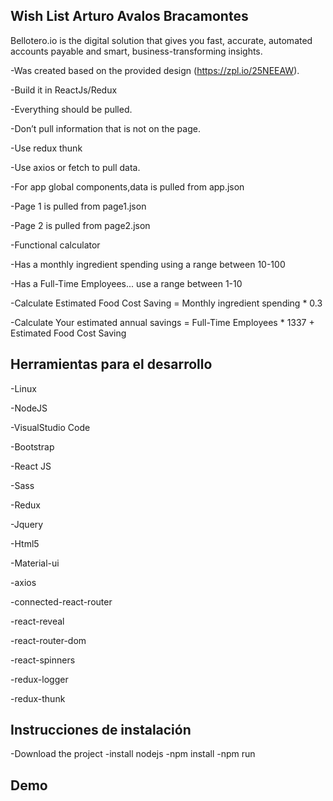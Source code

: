## Wish List Arturo Avalos Bracamontes

Bellotero.io is the digital solution that gives you fast, accurate, automated accounts payable and smart, business-transforming insights.

-Was created based on the provided design (https://zpl.io/25NEEAW).

-Build it in ReactJs/Redux

-Everything should be pulled.

-Don’t pull information that is not on the page.

-Use redux thunk

-Use axios or fetch to pull data.

-For app global components,data is pulled from app.json

-Page 1 is pulled from page1.json

-Page 2 is pulled from page2.json

-Functional calculator

-Has a monthly ingredient spending using a range between 10-100

-Has a Full-Time Employees... use a range between 1-10

-Calculate Estimated Food Cost Saving = Monthly ingredient spending * 0.3

-Calculate Your estimated annual savings = Full-Time Employees * 1337 + Estimated Food Cost Saving


## Herramientas para el desarrollo 

-Linux

-NodeJS

-VisualStudio Code

-Bootstrap

-React JS

-Sass

-Redux 

-Jquery

-Html5

-Material-ui

-axios

-connected-react-router

-react-reveal

-react-router-dom

-react-spinners

-redux-logger

-redux-thunk

## Instrucciones de instalación 

-Download the project
-install nodejs 
-npm install
-npm run 

## Demo


